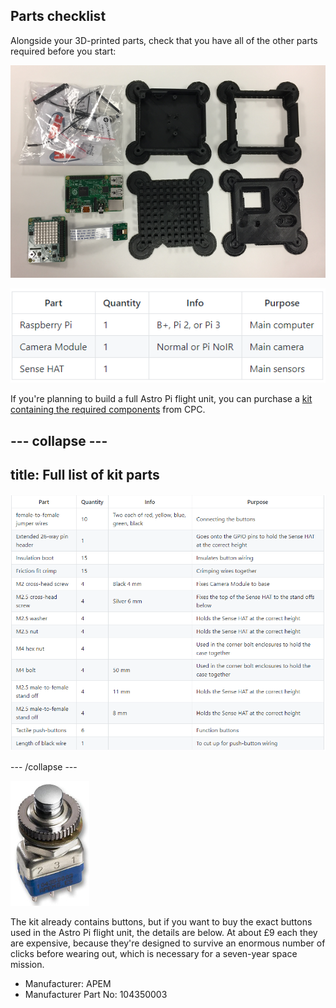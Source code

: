 ## Parts checklist

Alongside your 3D-printed parts, check that you have all of the other parts required before you start:

![All required components](images/all-components.png)

![Pi requirements](images/pi-table.png)

If you're planning to build a full Astro Pi flight unit, you can purchase a [kit containing the required components](http://cpc.farnell.com/ucreate/uc-apk-comp1/astro-pi-component-kit-budget/dp/SC14158) from CPC.

--- collapse ---
---
title: Full list of kit parts
---
![Parts table](images/parts-table.png)

--- /collapse ---

![Astro Pi actual button](images/apem.jpg)

The kit already contains buttons, but if you want to buy the exact buttons used in the Astro Pi flight unit, the details are below. At about £9 each they are expensive, because they're designed to survive an enormous number of clicks before wearing out, which is necessary for a seven-year space mission.

- Manufacturer: APEM
- Manufacturer Part No: 104350003
